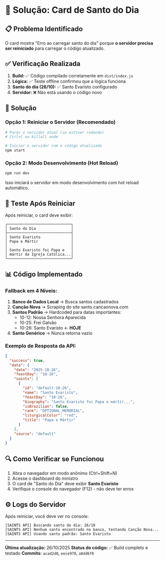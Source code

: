 # 🔧 Solução: Card de Santo do Dia

## 📋 Problema Identificado

O card mostra "Erro ao carregar santo do dia" porque **o servidor precisa ser reiniciado** para carregar o código atualizado.

## ✅ Verificação Realizada

1. **Build:** ✅ Código compilado corretamente em `dist/index.js`
2. **Lógica:** ✅ Teste offline confirmou que a lógica funciona
3. **Santo do dia (26/10):** ✅ Santo Evaristo configurado
4. **Servidor:** ❌ Não está usando o código novo

## 🚀 Solução

### Opção 1: Reiniciar o Servidor (Recomendado)

```bash
# Parar o servidor atual (se estiver rodando)
# Ctrl+C ou killall node

# Iniciar o servidor com o código atualizado
npm start
```

### Opção 2: Modo Desenvolvimento (Hot Reload)

```bash
npm run dev
```

Isso iniciará o servidor em modo desenvolvimento com hot reload automático.

## 🧪 Teste Após Reiniciar

Após reiniciar, o card deve exibir:

```
┌─────────────────────────────┐
│ Santo do Dia                │
├─────────────────────────────┤
│ Santo Evaristo              │
│ Papa e Mártir               │
│                             │
│ Santo Evaristo foi Papa e   │
│ mártir da Igreja Católica...│
└─────────────────────────────┘
```

## 📊 Código Implementado

### Fallback em 4 Níveis:

1. **Banco de Dados Local** → Busca santos cadastrados
2. **Canção Nova** → Scraping do site santo.cancaonova.com
3. **Santos Padrão** → Hardcoded para datas importantes:
   - 10-12: Nossa Senhora Aparecida
   - 10-25: Frei Galvão
   - 10-26: Santo Evaristo ← **HOJE**
4. **Santo Genérico** → Nunca retorna vazio

### Exemplo de Resposta da API:

```json
{
  "success": true,
  "data": {
    "date": "2025-10-26",
    "feastDay": "10-26",
    "saints": [
      {
        "id": "default-10-26",
        "name": "Santo Evaristo",
        "feastDay": "10-26",
        "biography": "Santo Evaristo foi Papa e mártir...",
        "isBrazilian": false,
        "rank": "OPTIONAL_MEMORIAL",
        "liturgicalColor": "red",
        "title": "Papa e Mártir"
      }
    ],
    "source": "default"
  }
}
```

## 🔍 Como Verificar se Funcionou

1. Abra o navegador em modo anônimo (Ctrl+Shift+N)
2. Acesse o dashboard do ministro
3. O card de "Santo do Dia" deve exibir **Santo Evaristo**
4. Verifique o console do navegador (F12) - não deve ter erros

## ⚙️ Logs do Servidor

Após reiniciar, você deve ver no console:

```
[SAINTS API] Buscando santo do dia: 26/10
[SAINTS API] Nenhum santo encontrado no banco, tentando Canção Nova...
[SAINTS API] Usando santo padrão: Santo Evaristo
```

---

**Última atualização:** 26/10/2025
**Status do código:** ✅ Build completo e testado
**Commits:** `acad2d0`, `eece970`, `a8dd6f6`

